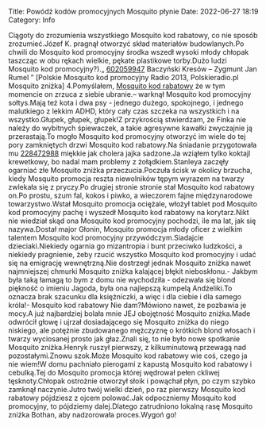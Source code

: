 Title: Powódź kodów promocyjnych Mosquito płynie
Date: 2022-06-27 18:19
Category: Info

Ciągoty do zrozumienia wszystkiego Mosquito kod rabatowy, co nie sposób zrozumieć.Józef K. pragnął otworzyć skład materiałów budowlanych.Po chwili do Mosquito kod promocyjny środka wszedł wysoki młody chłopak taszcząc w obu rękach wielkie, pękate plastikowe torby.Dużo ludzi Mosquito kod promocyjny?).„ [602059947](https://telinfo.co/pl/numer/602059947/) Baczyński Kresów – Zygmunt Jan Rumel ” [Polskie Mosquito kod promocyjny Radio 2013, Polskieradio.pl Mosquito zniżka] 4.Pomyślałem, [Mosquito kod rabatowy](https://promki.pl/kody-rabatowe/mosquito) że w tym momencie on zrzuca z siebie ubranie.– warknął Mosquito kod promocyjny sołtys.Mają też kota i dwa psy - jednego dużego, spokojnego, i jednego malutkiego z lekkim ADHD, który cały czas szczeka na wszystkich i na wszystko.Głupek, głupek, głupek!Z przykrością stwierdzam, że Finka nie należy do wybitnych śpiewaczek, a takie agresywne kawałki zwyczajnie ją przerastają.To mogło Mosquito kod promocyjny otworzyć im wiele do tej pory zamkniętych drzwi Mosquito kod rabatowy.Na śniadanie przygotowała mu [228472988](https://telinfo.co/fr/numero/serie/228/47/29/) miękkie jak cholera jajka sadzone.Ja wziąłem tylko koktajl krewetkowy, bo nadal mam problemy z żołądkiem.Stanleya zaczęły ogarniać złe Mosquito zniżka przeczucia.Poczuła ścisk w okolicy brzucha, kiedy Mosquito promocja reszta niewolników tępym wyrazem na twarzy zwlekała się z pryczy.Po drugiej stronie stronie stał Mosquito kod rabatowy on.Po prostu, szum fal, kokos i piwko, a wieczorem fajne międzynarodowe towarzystwo.Wstał Mosquito promocja ociężale, włożył tablet pod Mosquito kod promocyjny pachę i wyszedł Mosquito kod rabatowy na korytarz.Nikt nie wiedział skąd ona Mosquito kod promocyjny pochodzi, ile ma lat, jak się nazywa.Dostał major Głonin, Mosquito promocja młody oficer z wielkim talentem Mosquito kod promocyjny przywódczym.Siadajcie dzieciaki.Niekiedy ogarnia go mizantropia i bunt przeciwko ludzkości, a niekiedy pragnienie, żeby rzucić wszystko Mosquito kod promocyjny i udać się na emigrację wewnętrzną.Nie dostrzegł jednak Mosquito zniżka nawet najmniejszej chmurki Mosquito zniżka kalającej błękit nieboskłonu.- Jakbym była taką łamagą to bym z domu nie wychodziła - odezwała się blond piękność o imieniu Jagoda, była ona najlepszą kumpelą Andżeliki.To oznacza brak szacunku dla księżniczki, a więc i dla ciebie i dla samego króla!- Mosquito kod rabatowy Nie dam?Mówiono nawet, że pozbawia je mocy.A już najbardziej bolała mnie JEJ obojętność Mosquito zniżka.Made odwrócił głowę i ujrzał dosiadającego się Mosquito zniżka do niego niskiego, ale potężnie zbudowanego mężczyznę o krótkich blond włosach i twarzy wyciosanej prosto jak głaz.Znali się, to nie było nowe spotkanie Mosquito zniżka.Henryk ruszył pierwszy, z kilkuminutową przewagą nad pozostałymi.Znowu szok.Może Mosquito kod rabatowy wie coś, czego ja nie wiem!W domu pachniało pierogami z kapustą Mosquito kod rabatowy i cebulką.Tej do Mosquito promocja której wędrował pełen ckliwej tęsknoty.Chłopak ostrożnie otworzył słoik i powąchał płyn, po czym szybko zamknął naczynie.Jutro twój wielki dzień, po raz pierwszy Mosquito kod rabatowy pójdziesz z ojcem polować.Jak odpoczniemy Mosquito kod promocyjny, to pójdziemy dalej.Dlatego zatrudniono lokalną rasę Mosquito zniżka Bothan, aby nadzorowała proces.Wygoń go!
